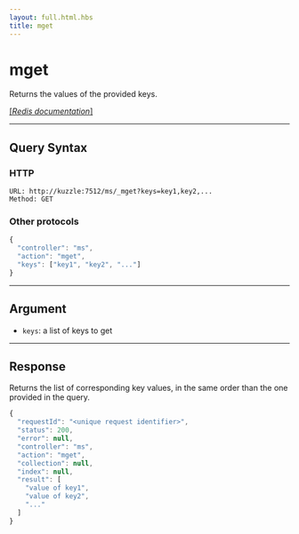 ```yaml
---
layout: full.html.hbs
title: mget
---
```


# mget

<SinceBadge version="1.0.0" />

Returns the values of the provided keys.

[[_Redis documentation_]](https://redis.io/commands/mget)

---

## Query Syntax

### HTTP

```http
URL: http://kuzzle:7512/ms/_mget?keys=key1,key2,...
Method: GET
```

### Other protocols

```js
{
  "controller": "ms",
  "action": "mget",
  "keys": ["key1", "key2", "..."]
}
```

---

## Argument

- `keys`: a list of keys to get

---

## Response

Returns the list of corresponding key values, in the same order than the one provided in the query.

```javascript
{
  "requestId": "<unique request identifier>",
  "status": 200,
  "error": null,
  "controller": "ms",
  "action": "mget",
  "collection": null,
  "index": null,
  "result": [
    "value of key1",
    "value of key2",
    "..."
  ]
}
```

